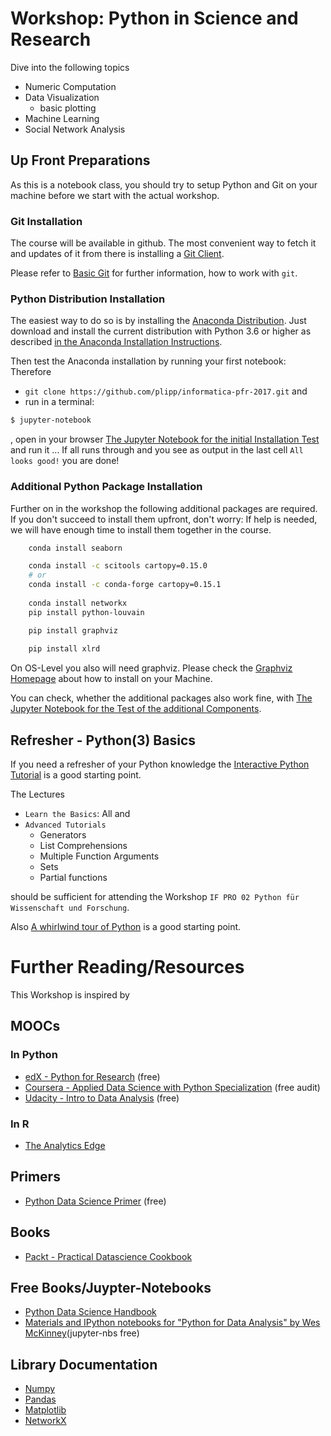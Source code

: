 # Workshop: Python in Science and Research

Dive into the following topics

- Numeric Computation
- Data Visualization
    - basic plotting
- Machine Learning
- Social Network Analysis

## Up Front Preparations

As this is a notebook class, you should try to setup Python and Git on your machine before we start with the actual workshop.

### Git Installation
The course will be available in github. The most convenient way to fetch it and updates of it from there is installing a [Git Client](https://git-scm.com/downloads).

Please refer to [Basic Git](https://git-scm.com/book/en/v2) for further information, how to work with `git`.


### Python Distribution Installation
The easiest way to do so is by installing the [Anaconda Distribution](https://www.continuum.io/).
Just download and install the current distribution with Python 3.6 or higher as described [in the Anaconda Installation Instructions](https://docs.continuum.io/anaconda/install).

Then test the Anaconda installation by running your first notebook:
Therefore 
- `git clone https://github.com/plipp/informatica-pfr-2017.git` and 
- run in a terminal:
```bash
$ jupyter-notebook
```
, open in your browser [The Jupyter Notebook for the initial Installation Test](./nbs/0-a-Test%20of%20the%20Installation.ipynb) and run it ... 
If all runs through and you see as output in the last cell `All looks good!` you are done!

### Additional Python Package Installation

Further on in the workshop the following additional packages are required. 
If you don't succeed to install them upfront, don't worry: If help is needed, we will have enough time to install them together in the course.
```bash
    conda install seaborn

    conda install -c scitools cartopy=0.15.0
    # or
    conda install -c conda-forge cartopy=0.15.1
    
    conda install networkx
    pip install python-louvain

    pip install graphviz
    
    pip install xlrd
```
On OS-Level you also will need graphviz.
Please check the [Graphviz Homepage](http://www.graphviz.org/) about how to install on your Machine.

You can check, whether the additional packages also work fine, with [The Jupyter Notebook for the Test of the additional Components](./nbs/0-b-Additional%20Component%20Installation%20Test.ipynb).

## Refresher - Python(3) Basics
If you need a refresher of your Python knowledge the [Interactive Python Tutorial](https://www.learnpython.org/) is a good starting point.

The Lectures 
- `Learn the Basics`: All and
- `Advanced Tutorials` 
    - Generators
    - List Comprehensions
    - Multiple Function Arguments
    - Sets
    - Partial functions

should be sufficient for attending the Workshop `IF PRO 02 Python für Wissenschaft und Forschung`.

Also [A whirlwind tour of Python](http://www.oreilly.com/programming/free/a-whirlwind-tour-of-python.csp) is a good starting point.

# Further Reading/Resources

This Workshop is inspired by

## MOOCs

### In Python
- [edX - Python for Research](https://www.edx.org/course/using-python-research-harvardx-ph526x) (free)
- [Coursera - Applied Data Science with Python Specialization](https://www.coursera.org/specializations/data-science-python) (free audit)
- [Udacity - Intro to Data Analysis](https://www.udacity.com/course/intro-to-data-analysis--ud170) (free)

### In R
- [The Analytics Edge](https://www.edx.org/course/analytics-edge-mitx-15-071x-3)

## Primers
- [Python Data Science Primer](https://github.com/docmarionum1/python-data-science-primer) (free)

## Books

- [Packt - Practical Datascience Cookbook](https://www.packtpub.com/big-data-and-business-intelligence/practical-data-science-cookbook)

## Free Books/Juypter-Notebooks

- [Python Data Science Handbook](http://nbviewer.jupyter.org/github/jakevdp/PythonDataScienceHandbook/blob/master/notebooks/Index.ipynb)
- [Materials and IPython notebooks for "Python for Data Analysis" by Wes McKinney](https://github.com/wesm/pydata-book)(jupyter-nbs free)


## Library Documentation

- [Numpy](http://www.numpy.org/)
- [Pandas](http://pandas.pydata.org/)
- [Matplotlib](http://matplotlib.org/)
- [NetworkX](http://networkx.readthedocs.io)
